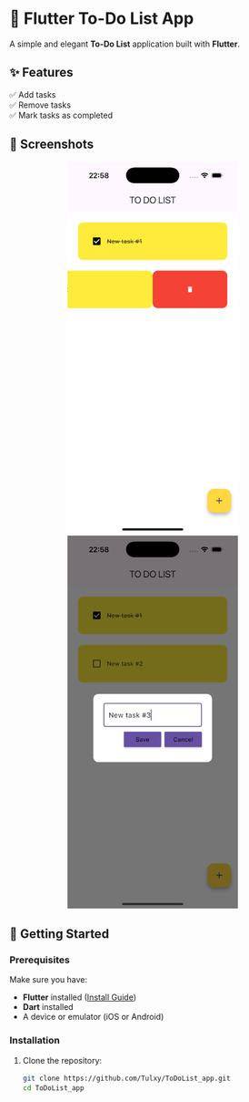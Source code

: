 # 📝 Flutter To-Do List App

A simple and elegant **To-Do List** application built with **Flutter**.

## ✨ Features
✅ Add tasks  
✅ Remove tasks  
✅ Mark tasks as completed  

## 📸 Screenshots

<p align="center">
  <img src="https://raw.githubusercontent.com/Tulxy/ToDoList_app/2fc933a7a3013bc6d619fa7b84d8f954b2f91474/Simulator%20Screenshot%20-%20iPhone%2016%20Pro%20-%202025-03-31%20at%2022.58.22.png" alt="Screenshot 1" width="300">
  <img src="https://raw.githubusercontent.com/Tulxy/ToDoList_app/4074935486bf363b9c930535d9828cbab3fd8b71/Simulator%20Screenshot%20-%20iPhone%2016%20Pro%20-%202025-03-31%20at%2022.58.35.png" alt="Screenshot 2" width="300">
</p>

## 🚀 Getting Started

### Prerequisites
Make sure you have:
- **Flutter** installed ([Install Guide](https://docs.flutter.dev/get-started/install))
- **Dart** installed
- A device or emulator (iOS or Android)

### Installation
1. Clone the repository:
   ```sh
   git clone https://github.com/Tulxy/ToDoList_app.git
   cd ToDoList_app
